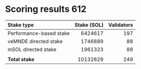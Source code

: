 # Scoring results 612

| Stake type              | Stake (SOL)    | Validators     |
|:------------------------|---------------:|---------------:|
| Performance-based stake | 6424617        | 197            |
| veMNDE directed stake   | 1746889        | 88             |
| mSOL directed stake     | 1961323        | 88             |
|                         |                |                |
| **Total stake**         | 10132829       | 249            |